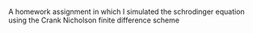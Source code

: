 A homework assignment in which I simulated the schrodinger equation using the Crank Nicholson finite difference scheme
